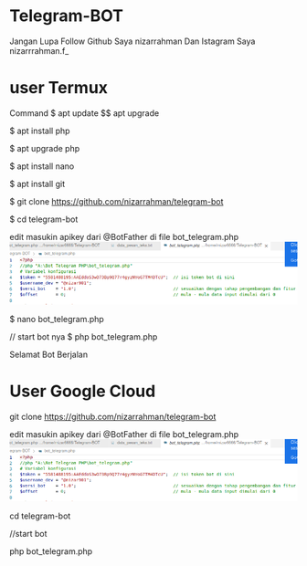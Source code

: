# Telegram-BOT
Jangan Lupa Follow Github Saya nizarrahman Dan Istagram Saya nizarrrahman.f_

# user Termux
Command
$ apt update $$ apt upgrade

$ apt install php

$ apt upgrade php

$ apt install nano

$ apt install git

$ git clone https://github.com/nizarrahman/telegram-bot

$ cd telegram-bot

edit masukin apikey dari @BotFather di file bot_telegram.php
<img src="/imgg/contoh.png"></img>


$ nano bot_telegram.php

// start bot nya
$ php bot_telegram.php


Selamat Bot Berjalan



# User Google Cloud

git clone https://github.com/nizarrahman/telegram-bot

edit masukin apikey dari @BotFather di file bot_telegram.php
<img src="/imgg/contoh.png"></img>


cd telegram-bot

//start bot

php bot_telegram.php
